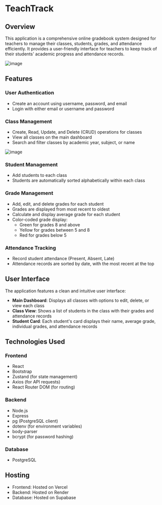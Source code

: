 # TeachTrack

## Overview

This application is a comprehensive online gradebook system designed for teachers to manage their classes, students, grades, and attendance efficiently. It provides a user-friendly interface for teachers to keep track of their students' academic progress and attendance records.


![image](https://github.com/user-attachments/assets/5bb718b3-bff7-4648-be44-6611cf6cf769)


## Features

### User Authentication
- Create an account using username, password, and email
- Login with either email or username and password

### Class Management
- Create, Read, Update, and Delete (CRUD) operations for classes
- View all classes on the main dashboard
- Search and filter classes by academic year, subject, or name

 ![image](https://github.com/user-attachments/assets/8730cb4a-c550-4705-8d26-105657499d8c)



### Student Management
- Add students to each class
- Students are automatically sorted alphabetically within each class

### Grade Management
- Add, edit, and delete grades for each student
- Grades are displayed from most recent to oldest
- Calculate and display average grade for each student
- Color-coded grade display:
  - Green for grades 8 and above
  - Yellow for grades between 5 and 8
  - Red for grades below 5

### Attendance Tracking
- Record student attendance (Present, Absent, Late)
- Attendance records are sorted by date, with the most recent at the top

## User Interface

The application features a clean and intuitive user interface:

- **Main Dashboard**: Displays all classes with options to edit, delete, or view each class
- **Class View**: Shows a list of students in the class with their grades and attendance records
- **Student Card**: Each student's card displays their name, average grade, individual grades, and attendance records

## Technologies Used

### Frontend
- React
- Bootstrap
- Zustand (for state management)
- Axios (for API requests)
- React Router DOM (for routing)

### Backend
- Node.js
- Express
- pg (PostgreSQL client)
- dotenv (for environment variables)
- body-parser
- bcrypt (for password hashing)

### Database
- PostgreSQL

## Hosting

- Frontend: Hosted on Vercel
- Backend: Hosted on Render
- Database: Hosted on Supabase
